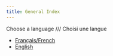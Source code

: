 ```yaml
---
title: General Index
---
```


Choose a language /// Choisi une langue

- [Français/French](fr/)
- [English](en/)

<script>
	switch (navigator.language) {
		case "fr":
			document.location.href="fr/"
			break;
		case "en":
		default:
			document.location.href="en/"
	}
</script>
